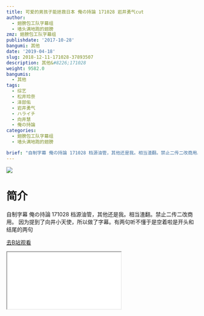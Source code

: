 ```yaml
---
title: 可爱的男孩子能拯救日本 俺の持論 171028 岩井勇气cut
author:
  - 翅膀包工队字幕组
  - 墙头满地跑的翅膀
zmz: 翅膀包工队字幕组
publishdate: '2017-10-28'
bangumi: 其他
date: '2019-04-18'
slug: 2018-12-11-171028-37893507
description: 其他&#8226;171028
weight: 9582.0
bangumis:
  - 其他
tags:
  - 综艺
  - 松井玲奈
  - 泽部佑
  - 岩井勇气
  - ハライチ
  - 向井慧
  - 俺の持論
categories:
  - 翅膀包工队字幕组
  - 墙头满地跑的翅膀

brief: "自制字幕 俺の持論 171028 档源油管，其他还是我。相当渣翻。禁止二传二改商用。 因为提到了向井小天使，所以做了字幕。有两句听不懂于是空着啦是开头和结尾的两句"
---
```

![](https://i.imgur.com/rybZPAW.jpg)
# 简介  
自制字幕
俺の持論 171028   档源油管，其他还是我。相当渣翻。禁止二传二改商用。
因为提到了向井小天使，所以做了字幕。有两句听不懂于是空着啦是开头和结尾的两句  

[去B站观看](https://www.bilibili.com/video/av37893507/)
<div class ="resp-container"><iframe class="testiframe" src="//player.bilibili.com/player.html?aid=37893507"", scrolling="no", allowfullscreen="true" > </iframe></div> 
